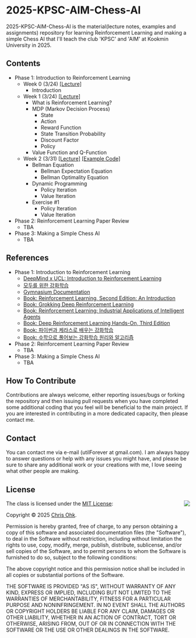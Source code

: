# 2025-KPSC-AIM-Chess-AI

2025-KPSC-AIM-Chess-AI is the material(lecture notes, examples and assignments) repository for learning Reinforcement Learning and making a simple Chess AI that I'll teach the club 'KPSC' and 'AIM' at Kookmin University in 2025.

## Contents

- Phase 1: Introduction to Reinforcement Learning
  - Week 0 (3/24) [[Lecture]](./1%20-%20Lecture/250324%20-%20Making%20Chess%20AI%20using%20RL,%20Week%200.pdf)
    - Introduction
  - Week 1 (3/24) [[Lecture]](./1%20-%20Lecture/250324%20-%20Making%20Chess%20AI%20using%20RL,%20Week%201.pdf)
    - What is Reinforcement Learning?
    - MDP (Markov Decision Process)
      - State
      - Action
      - Reward Function
      - State Transition Probability
      - Discount Factor
      - Policy
    - Value Function and Q-Function
  - Week 2 (3/31) [[Lecture]](./1%20-%20Lecture/250331%20-%20Making%20Chess%20AI%20using%20RL,%20Week%202.pdf) [[Example Code]](./2%20-%20Code/250331%20-%20Making%20Chess%20AI%20using%20RL,%20Week%202/)
    - Bellman Equation
      - Bellman Expectation Equation
      - Bellman Optimality Equation
    - Dynamic Programming
      - Policy Iteration
      - Value Iteration
    - Exercise #1
      - Policy Iteration
      - Value Iteration
- Phase 2: Reinforcement Learning Paper Review
  - TBA
- Phase 3: Making a Simple Chess AI
  - TBA

## References

- Phase 1: Introduction to Reinforcement Learning
  - [DeepMind x UCL: Introduction to Reinforcement Learning](https://youtube.com/playlist?list=PLqYmG7hTraZDM-OYHWgPebj2MfCFzFObQ&feature=shared)
  - [모두를 위한 강화학습](https://youtube.com/playlist?list=PLlMkM4tgfjnKsCWav-Z2F-MMFRx-2gMGG&feature=shared)
  - [Gymnasium Documentation](https://gymnasium.farama.org/)
  - [Book: Reinforcement Learning, Second Edition: An Introduction](https://a.co/d/ftoX3pX)
  - [Book: Grokking Deep Reinforcement Learning](https://a.co/d/iWtLcIu)
  - [Book: Reinforcement Learning: Industrial Applications of Intelligent Agents](https://a.co/d/8moT0s5)
  - [Book: Deep Reinforcement Learning Hands-On, Third Edition](https://a.co/d/7kW9gu3)
  - [Book: 파이썬과 케라스로 배우는 강화학습](https://product.kyobobook.co.kr/detail/S000001766424)
  - [Book: 수학으로 풀어보는 강화학습 원리와 알고리즘](https://product.kyobobook.co.kr/detail/S000001766484)
- Phase 2: Reinforcement Learning Paper Review
  - TBA
- Phase 3: Making a Simple Chess AI
  - TBA

## How To Contribute

Contributions are always welcome, either reporting issues/bugs or forking the repository and then issuing pull requests when you have completed some additional coding that you feel will be beneficial to the main project. If you are interested in contributing in a more dedicated capacity, then please contact me.

## Contact

You can contact me via e-mail (utilForever at gmail.com). I am always happy to answer questions or help with any issues you might have, and please be sure to share any additional work or your creations with me, I love seeing what other people are making.

## License

<img align="right" src="https://149753425.v2.pressablecdn.com/wp-content/uploads/2009/06/OSIApproved_100X125.png">

The class is licensed under the [MIT License](http://opensource.org/licenses/MIT):

Copyright &copy; 2025 [Chris Ohk](http://www.github.com/utilForever).

Permission is hereby granted, free of charge, to any person obtaining a copy of this software and associated documentation files (the "Software"), to deal in the Software without restriction, including without limitation the rights to use, copy, modify, merge, publish, distribute, sublicense, and/or sell copies of the Software, and to permit persons to whom the Software is furnished to do so, subject to the following conditions:

The above copyright notice and this permission notice shall be included in all copies or substantial portions of the Software.

THE SOFTWARE IS PROVIDED "AS IS", WITHOUT WARRANTY OF ANY KIND, EXPRESS OR IMPLIED, INCLUDING BUT NOT LIMITED TO THE WARRANTIES OF MERCHANTABILITY, FITNESS FOR A PARTICULAR PURPOSE AND NONINFRINGEMENT. IN NO EVENT SHALL THE AUTHORS OR COPYRIGHT HOLDERS BE LIABLE FOR ANY CLAIM, DAMAGES OR OTHER LIABILITY, WHETHER IN AN ACTION OF CONTRACT, TORT OR OTHERWISE, ARISING FROM, OUT OF OR IN CONNECTION WITH THE SOFTWARE OR THE USE OR OTHER DEALINGS IN THE SOFTWARE.
